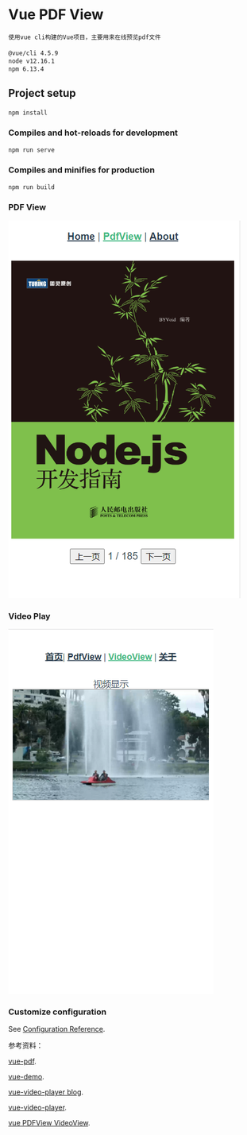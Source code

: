 # Vue PDF View 
```
使用vue cli构建的Vue项目，主要用来在线预览pdf文件

@vue/cli 4.5.9
node v12.16.1
npm 6.13.4
```

## Project setup 
```
npm install
```

### Compiles and hot-reloads for development
```
npm run serve
```

### Compiles and minifies for production
```
npm run build
```

### PDF View
![PDF View](./src/assets/pdf_view.png "pdf view")

### Video Play
![Video Play](./src/assets/video_view.png "pdf view")


### Customize configuration
See [Configuration Reference](https://cli.vuejs.org/config/).

参考资料：

[vue-pdf](https://www.npmjs.com/package/vue-pdf).

[vue-demo](https://github.com/shengbid/vue-demo).

[vue-video-player blog](https://my.oschina.net/u/3018050/blog/1821742/).

[vue-video-player](https://github.com/surmon-china/vue-video-player).

[vue PDFView VideoView](https://github.com/liyuexing/vue-pdf-view.git).
